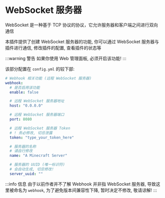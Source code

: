# WebSocket 服务器

WebSocket 是一种基于 TCP 协议的协议，它允许服务器和客户端之间进行双向通信

本插件提供了创建 WebSocket 服务器的功能, 你可以通过 WebSocket 服务器与插件进行通信, 修改插件的配置, 查看插件的状态等

:::warning 警告
如果你使用 Web 管理面板, 必须开启该功能!
:::

该部分配置在 `config.yml` 的较下部:

```yaml
# Webhook 相关功能 (远程 WebSocket 服务器)
webhook:
  # 是否启用该功能
  enable: false

  # 远程 WebSocket 服务器地址
  host: "0.0.0.0"

  # 远程 WebSocket 服务器端口
  port: 8080

  # 远程 WebSocket 服务器 Token
  # ! 务必修改, 切忌泄露
  token: "type_your_token_here"

  # 服务器的名称
  # 请自行修改
  name: "A Minecraft Server"

  # 服务器的 UUID (唯一标识符)
  # 会自动生成, 切忌修改!
  server_uuid: ""
```

:::info 信息
由于以前作者并不了解 Webhook 并非指 WebSocket 服务器, 导致这里被命名为 `webhook`, 为了避免版本间兼容性下降, 暂时决定不修改, 敬请谅解!
:::